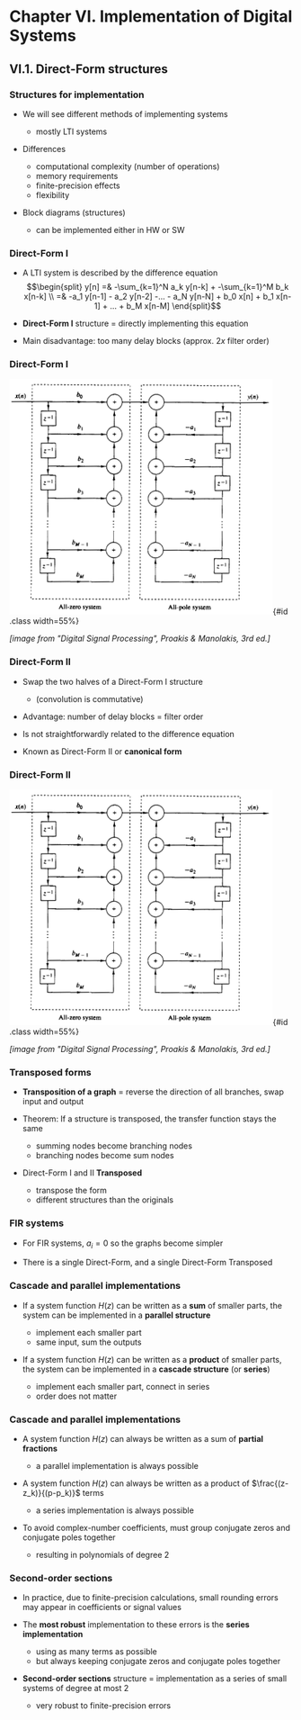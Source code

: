 
# Chapter VI. Implementation of Digital Systems

## VI.1. Direct-Form structures

### Structures for implementation

* We will see different methods of implementing systems
    * mostly LTI systems
    
* Differences
    * computational complexity (number of operations)
    * memory requirements
    * finite-precision effects
    * flexibility
    
* Block diagrams (structures)
    * can be implemented either in HW or SW
    
### Direct-Form I

* A LTI system is described by the difference equation
$$\begin{split}
y[n] =& -\sum_{k=1}^N a_k y[n-k] + -\sum_{k=1}^M b_k x[n-k] \\
=& -a_1 y[n-1] - a_2 y[n-2] -... - a_N y[n-N] + b_0 x[n] + b_1 x[n-1] + ... + b_M x[n-M]
\end{split}$$

* **Direct-Form I** structure = directly implementing this equation 

* Main disadvantage: too many delay blocks (approx. $2x$ filter order)

### Direct-Form I

![Direct-Form I structure](img/FD1.png){#id .class width=55%}

*[image from "Digital Signal Processing", Proakis & Manolakis, 3rd ed.]*


### Direct-Form II

* Swap the two halves of a Direct-Form I structure
    * (convolution is commutative)

* Advantage: number of delay blocks = filter order

* Is not straightforwardly related to the difference equation

* Known as Direct-Form II or **canonical form**

### Direct-Form II

![Direct-Form II structure](img/FD1.png){#id .class width=55%}

*[image from "Digital Signal Processing", Proakis & Manolakis, 3rd ed.]*

### Transposed forms

* **Transposition of a graph** = reverse the direction of all branches, swap input and output

* Theorem: If a structure is transposed, the transfer function stays the same
    * summing nodes become branching nodes
    * branching nodes become sum nodes

* Direct-Form I and II **Transposed**
    * transpose the form 
    * different structures than the originals

### FIR systems

* For FIR systems, $a_i = 0$ so the graphs become simpler

* There is a single Direct-Form, and a single Direct-Form Transposed

### Cascade and parallel implementations

* If a system function $H(z)$ can be written as a **sum** of smaller parts,
the system can be implemented in a **parallel structure**
    * implement each smaller part
    * same input, sum the outputs

* If a system function $H(z)$ can be written as a **product** of smaller parts,
the system can be implemented in a **cascade structure** (or **series**)
    * implement each smaller part, connect in series
    * order does not matter

### Cascade and parallel implementations

* A system function $H(z)$ can always be written as a sum of **partial fractions**
    * a parallel implementation is always possible

* A system function $H(z)$ can always be written as a product of $\frac{(z-z_k)}{(p-p_k)}$ terms
    * a series implementation is always possible

* To avoid complex-number coefficients, must group conjugate zeros and conjugate poles together
    * resulting in polynomials of degree 2

### Second-order sections

* In practice, due to finite-precision calculations, small rounding errors may appear
in coefficients or signal values

* The **most robust** implementation to these errors is the **series implementation**
    * using as many terms as possible
    * but always keeping conjugate zeros and conjugate poles together

* **Second-order sections** structure = implementation as a series of small systems of degree at most 2
    * very robust to finite-precision errors
